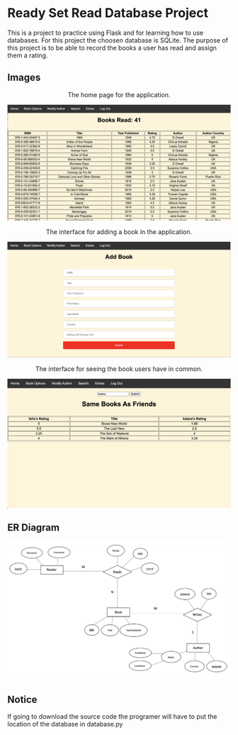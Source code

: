 # Ready Set Read Database Project

This is a project to practice using Flask and for learning how to use databases. For this project the choosen database is SQLite.
The purpose of this project is to be able to record the books a user has read and assign them a rating.

## Images
<p align="center"> The home page for the application. </p>
<img src="imagesForREADME/home.png">
<p align="center"> The interface for adding a book in the application. </p>
<img src="imagesForREADME/add.png">
<p align="center"> The interface for seeing the book users have in common. </p>
<img src="imagesForREADME/friends.png">

## ER Diagram
<img src="imagesForREADME/er.png">

## Notice
If going to download the source code the programer will have to put the location of the database in database.py
